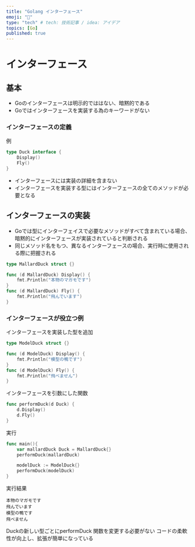 ```yaml
---
title: "Golang インターフェース"
emoji: "🎉"
type: "tech" # tech: 技術記事 / idea: アイデア
topics: [Go]
published: true
---
```


# インターフェース

## 基本

- Goのインターフェースは明示的でははない、暗黙的である
- Goではインターフェースを実装する為のキーワードがない

### インターフェースの定義

例
```go
type Duck interface {
	Display()
	Fly()
}
```
- インターフェースには実装の詳細を含まない
- インターフェースを実装する型にはインターフェースの全てのメソッドが必要となる

## インターフェースの実装

- Goでは型にインターフェイスで必要なメソッドがすべて含まれている場合、暗黙的にインターフェースが実装されていると判断される
- 同じメソッド名をもつ、異なるインターフェースの場合、実行時に使用される際に把握される

```go
type MallardDuck struct {}

func (d MallardDuck) Display() {
	fmt.Println("本物のマガモです")
}
func (d MallardDuck) Fly() {
	fmt.Println("飛んでいます")
}
```

### インターフェースが役立つ例

インターフェースを実装した型を追加
```go
type ModelDuck struct {}

func (d ModelDuck) Display() {
	fmt.Println("模型の鴨です")
}
func (d ModelDuck) Fly() {
	fmt.Println("飛べません")
}
```

インターフェースを引数にした関数
```go
func performDuck(d Duck) {
	d.Display()
	d.Fly()
}
```

実行
```go
func main(){
	var mallardDuck Duck = MallardDuck{}
	performDuck(mallardDuck)

	modelDuck := ModelDuck{}
	performDuck(modelDuck)
}
```

実行結果
```
本物のマガモです
飛んでいます
模型の鴨です
飛べません
```

Duckの新しい型ごとにperformDuck 関数を変更する必要がない
コードの柔軟性が向上し、拡張が簡単になっている

